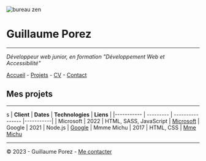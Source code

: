 ![bureau zen](https://www.deco.fr/sites/default/files/styles/term_970x336/public/2020-04/shutterstock_575137411.jpg?itok=rbMhW1Ac)

# Guillaume Porez
_________________________________________________________________________

*Développeur web junior, en formation "Développement Web et Accessibilité"*

[Accueil](README.md) - [Projets](Projets.md) - [CV](CV.md) - [Contact](https://github.com/GuillaumePOREZ72)

## Mes projets
_____________________________________
s
| **Client** | **Dates** | **Technologies** | **Liens** |
|----------- | --------- | ---------------- |-----------|
| Microsoft | 2022 | HTML, SASS, JavaScript | [Microsoft](https://www.microsoft.com/fr-fr)
| Google | 2021 | Node.js | [Google](https://www.google.fr)
| Mmme Michu | 2017 | HTML, CSS | [Mme Michu](https://oclock.io/)

____________________________________________________________

© 2023 - Guillaume Porez - [Me contacter](https://github.com/GuillaumePOREZ72)


